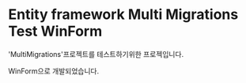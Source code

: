 # Entity framework Multi Migrations Test WinForm

'MultiMigrations'프로젝트를 테스트하기위한 프로젝입니다.

WinForm으로 개발되었습니다.

<br />
<br />